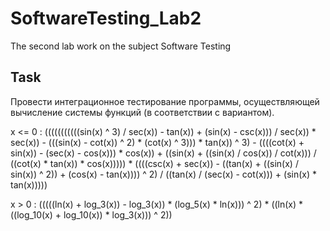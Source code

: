 # SoftwareTesting_Lab2
The second lab work on the subject Software Testing

## Task
Провести интеграционное тестирование программы, осуществляющей вычисление системы функций (в соответствии с вариантом).

x <= 0 : (((((((((((sin(x) ^ 3) / sec(x)) - tan(x)) + (sin(x) - csc(x))) / sec(x)) * sec(x)) - (((sin(x) - cot(x)) ^ 2) * (cot(x) ^ 3))) * tan(x)) ^ 3) - ((((cot(x) + sin(x)) - (sec(x) - cos(x))) * cos(x)) + ((sin(x) + ((sin(x) / cos(x)) / cot(x))) / ((cot(x) * tan(x)) * cos(x))))) * ((((csc(x) + sec(x)) - ((tan(x) + ((sin(x) / sin(x)) ^ 2)) + (cos(x) - tan(x)))) ^ 2) / ((tan(x) / (sec(x) - cot(x))) + (sin(x) * tan(x)))))

x > 0 : (((((ln(x) + log_3(x)) - log_3(x)) * (log_5(x) * ln(x))) ^ 2) * ((ln(x) * ((log_10(x) + log_10(x)) * log_3(x))) ^ 2))

